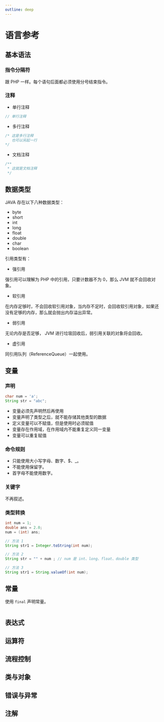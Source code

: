 ```yaml
---
outline: deep
---
```


# 语言参考

## 基本语法

### 指令分隔符

跟 PHP 一样。每个语句后面都必须使用分号结束指令。

### 注释

* 单行注释

```java
// 单行注释
```

* 多行注释

```java
/* 这是多行注释
   也可以另起一行
*/
```

* 文档注释

```java
/**
 * 这就是文档注释
 */
```

## 数据类型

JAVA 存在以下八种数据类型：

* byte
* short
* int
* long
* float
* double
* char
* boolean

引用类型有：

* 强引用

强引用可以理解为 PHP 中的引用，只要计数器不为 0，那么 JVM 就不会回收对象。

* 软引用

在内存足够时，不会回收软引用对象，当内存不足时，会回收软引用对象，如果还没有足够的内存，那么就会抛出内存溢出异常。

* 弱引用

无论内存是否足够， JVM 进行垃圾回收后，弱引用关联的对象将会回收。

* 虚引用

同引用队列（ReferenceQueue）一起使用。

## 变量

### 声明

```java
char num = 'a';
String str = "abc";
```

- 变量必须先声明然后再使用
- 变量声明了类型之后，就不能存储其他类型的数据
- 定义变量可以不赋值，但是使用时必须赋值
- 变量存在作用域，在作用域内不能重复定义同一变量
- 变量可以重复赋值

### 命令规则

- 只能使用大小写字母、数字、$、_。
- 不能使用保留字。
- 首字母不能使用数字。

### 关键字

不再叙述。

### 类型转换

```java
int num = 1;
double ans = 2.0;
num = (int) ans;
```

```java
// 方法 1
String str1 = Integer.toString(int num);

// 方法 2
String str = "" + num ; // num 是 int、long、float、double 类型

// 方法 3
String str1 = String.valueOf(int num);
```

## 常量

使用 `final` 声明常量。

```java

```



## 表达式

## 运算符

## 流程控制

## 类与对象

## 错误与异常

## 注解


